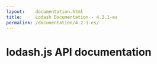 ```yaml
---
layout:    documentation.html
title:     Lodash Documentation - 4.2.1-es
permalink: /documentation/4.2.1-es/
---
```

# lodash.js API documentation

<!-- div class="toc-container" -->

<!-- /div -->

<!-- div class="doc-container" -->

<!-- /div -->

 [1]: # "Jump back to the TOC."
